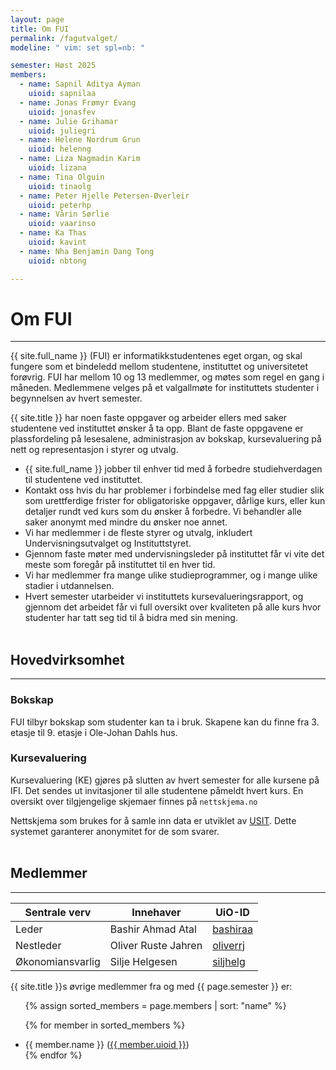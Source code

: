```yaml
---
layout: page
title: Om FUI
permalink: /fagutvalget/
modeline: " vim: set spl=nb: "

semester: Høst 2025
members:
  - name: Sapnil Aditya Ayman
    uioid: sapnilaa
  - name: Jonas Frømyr Evang
    uioid: jonasfev
  - name: Julie Grihamar
    uioid: juliegri
  - name: Helene Nordrum Grun
    uioid: helenng
  - name: Liza Nagmadin Karim
    uioid: lizana
  - name: Tina Olguin
    uioid: tinaolg
  - name: Peter Hjelle Petersen-Øverleir
    uioid: peterhp
  - name: Vårin Sørlie
    uioid: vaarinso
  - name: Ka Thas
    uioid: kavint
  - name: Nha Benjamin Dang Tong
    uioid: nbtong

---
```


# Om FUI

---

{{ site.full_name }} (FUI) er informatikkstudentenes eget
organ, og skal fungere som et bindeledd mellom studentene, instituttet og
universitetet forøvrig. FUI har mellom 10 og 13 medlemmer, og møtes som regel
en gang i måneden. Medlemmene velges på et valgallmøte for instituttets
studenter i begynnelsen av hvert semester.

{{ site.title }} har noen faste oppgaver og arbeider ellers med saker studentene ved
instituttet ønsker å ta opp. Blant de faste oppgavene er plassfordeling på
lesesalene, administrasjon av bokskap, kursevaluering på nett og representasjon
i styrer og utvalg.

- {{ site.full_name }} jobber til enhver tid med
  å forbedre studiehverdagen til studentene ved instituttet.
- Kontakt oss hvis du har problemer i forbindelse med fag eller studier slik
  som urettferdige frister for obligatoriske oppgaver, dårlige kurs, eller kun
  detaljer rundt ved kurs som du ønsker å forbedre. Vi behandler alle saker
  anonymt med mindre du ønsker noe annet.
- Vi har medlemmer i de fleste styrer og utvalg, inkludert
  Undervisningsutvalget og Instituttstyret.
- Gjennom faste møter med undervisningsleder på instituttet får vi vite det
  meste som foregår på instituttet til en hver tid.
- Vi har medlemmer fra mange ulike studieprogrammer, og i mange ulike stadier
  i utdannelsen.
- Hvert semester utarbeider vi instituttets kursevalueringsrapport, og gjennom
  det arbeidet får vi full oversikt over kvaliteten på alle kurs hvor studenter
  har tatt seg tid til å bidra med sin mening.
  <br><br>

## Hovedvirksomhet

---

### Bokskap

FUI tilbyr bokskap som studenter kan ta i bruk. Skapene kan du finne fra 3. etasje til 9. etasje i Ole-Johan Dahls hus.

### Kursevaluering

Kursevaluering (KE) gjøres på slutten av hvert semester for alle kursene på
IFI. Det sendes ut invitasjoner til alle studentene påmeldt hvert kurs. En
oversikt over tilgjengelige skjemaer finnes på `nettskjema.no`

Nettskjema som brukes for å samle inn data er utviklet av
[USIT](http://usit.uio.no/). Dette systemet garanterer anonymitet for de som
svarer.
<br><br>

## Medlemmer

---

<table class="table">
  <thead>
    <tr>
      <th scope="col">Sentrale verv</th>
      <th scope="col">Innehaver</th>
      <th scope="col">UiO-ID</th>
    </tr>
  </thead>
  <tbody>
    <tr>
      <td>Leder</td>
      <td>Bashir Ahmad Atal</td>
      <td><a href="https://personer.uio.no/bashiraa">bashiraa</a></td>
    </tr>
    <tr>
      <td>Nestleder</td>
      <td>Oliver Ruste Jahren</td>
      <td><a href="https://personer.uio.no/oliverrj">oliverrj</a></td>
    </tr>
    <tr>
      <td>Økonomiansvarlig</td>
      <td>Silje Helgesen</td>
      <td><a href="https://personer.uio.no/siljhelg">siljhelg</a></td>
    </tr>
  </tbody>
</table>

{{ site.title }}s øvrige medlemmer fra og med {{ page.semester }} er:

<ul>

{% assign sorted_members = page.members | sort: "name" %}

{% for member in sorted_members %}
  <li>{{ member.name }} (<a href="https://personer.uio.no/{{ member.uioid }}">{{ member.uioid }}</a>)</li>
{% endfor %}
</ul>
